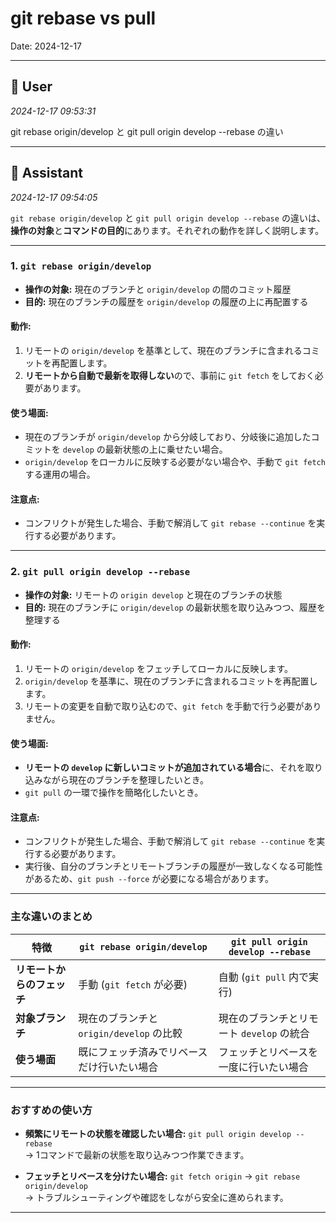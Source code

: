 # git rebase vs pull

Date: 2024-12-17

---

## 👤 User
*2024-12-17 09:53:31*

git rebase origin/develop と git pull origin develop --rebase の違い

---

## 🤖 Assistant
*2024-12-17 09:54:05*

`git rebase origin/develop` と `git pull origin develop --rebase` の違いは、**操作の対象**と**コマンドの目的**にあります。それぞれの動作を詳しく説明します。

---

### 1. **`git rebase origin/develop`**
- **操作の対象:** 現在のブランチと `origin/develop` の間のコミット履歴
- **目的:** 現在のブランチの履歴を `origin/develop` の履歴の上に再配置する

#### 動作:
1. リモートの `origin/develop` を基準として、現在のブランチに含まれるコミットを再配置します。
2. **リモートから自動で最新を取得しない**ので、事前に `git fetch` をしておく必要があります。

#### 使う場面:
- 現在のブランチが `origin/develop` から分岐しており、分岐後に追加したコミットを `develop` の最新状態の上に乗せたい場合。
- `origin/develop` をローカルに反映する必要がない場合や、手動で `git fetch` する運用の場合。

#### 注意点:
- コンフリクトが発生した場合、手動で解消して `git rebase --continue` を実行する必要があります。

---

### 2. **`git pull origin develop --rebase`**
- **操作の対象:** リモートの `origin develop` と現在のブランチの状態
- **目的:** 現在のブランチに `origin/develop` の最新状態を取り込みつつ、履歴を整理する

#### 動作:
1. リモートの `origin/develop` をフェッチしてローカルに反映します。
2. `origin/develop` を基準に、現在のブランチに含まれるコミットを再配置します。
3. リモートの変更を自動で取り込むので、`git fetch` を手動で行う必要がありません。

#### 使う場面:
- **リモートの `develop` に新しいコミットが追加されている場合**に、それを取り込みながら現在のブランチを整理したいとき。
- `git pull` の一環で操作を簡略化したいとき。

#### 注意点:
- コンフリクトが発生した場合、手動で解消して `git rebase --continue` を実行する必要があります。
- 実行後、自分のブランチとリモートブランチの履歴が一致しなくなる可能性があるため、`git push --force` が必要になる場合があります。

---

### **主な違いのまとめ**

| 特徴                            | `git rebase origin/develop`            | `git pull origin develop --rebase`    |
|---------------------------------|---------------------------------------|--------------------------------------|
| **リモートからのフェッチ**         | 手動 (`git fetch` が必要)               | 自動 (`git pull` 内で実行)             |
| **対象ブランチ**                  | 現在のブランチと `origin/develop` の比較 | 現在のブランチとリモート `develop` の統合 |
| **使う場面**                     | 既にフェッチ済みでリベースだけ行いたい場合 | フェッチとリベースを一度に行いたい場合    |

---

### **おすすめの使い方**
- **頻繁にリモートの状態を確認したい場合:** `git pull origin develop --rebase`  
  → 1コマンドで最新の状態を取り込みつつ作業できます。

- **フェッチとリベースを分けたい場合:** `git fetch origin` → `git rebase origin/develop`  
  → トラブルシューティングや確認をしながら安全に進められます。

---
